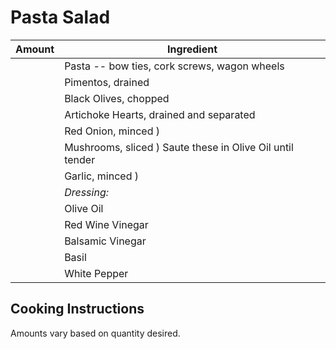 # Pasta Salad  
  
|Amount|Ingredient|  
|----|----|  
|| Pasta -- bow ties, cork screws, wagon wheels  
|| Pimentos, drained  
|| Black Olives, chopped  
|| Artichoke Hearts, drained and separated  
|| Red Onion, minced )  
|| Mushrooms, sliced ) Saute these in Olive Oil until tender  
|| Garlic, minced )  
|| *Dressing:*  
|| Olive Oil  
|| Red Wine Vinegar  
|| Balsamic Vinegar  
|| Basil  
|| White Pepper  
  
## Cooking Instructions  
Amounts vary based on quantity desired.  
  